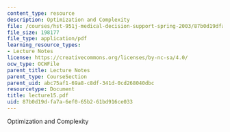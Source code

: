 ```yaml
---
content_type: resource
description: Optimization and Complexity
file: /courses/hst-951j-medical-decision-support-spring-2003/87b0d19dfa7a6ef065b261bd916ce033_lecture15.pdf
file_size: 198177
file_type: application/pdf
learning_resource_types:
- Lecture Notes
license: https://creativecommons.org/licenses/by-nc-sa/4.0/
ocw_type: OCWFile
parent_title: Lecture Notes
parent_type: CourseSection
parent_uid: abc75af1-69a8-c8df-341d-0cd268040dbc
resourcetype: Document
title: lecture15.pdf
uid: 87b0d19d-fa7a-6ef0-65b2-61bd916ce033
---
```

Optimization and Complexity